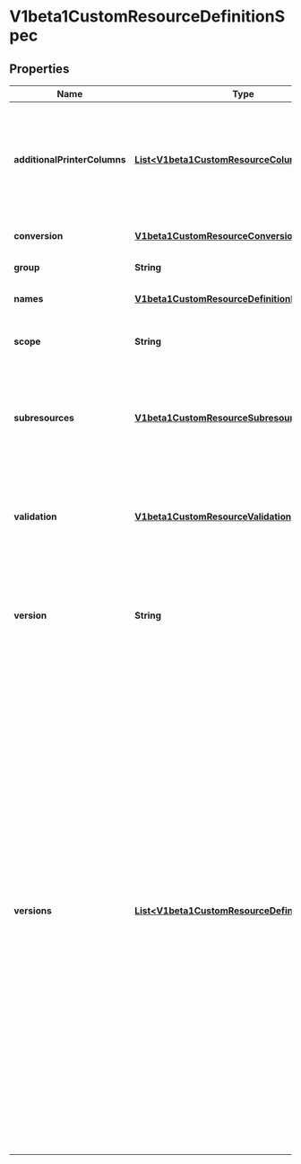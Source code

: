 
# V1beta1CustomResourceDefinitionSpec

## Properties
Name | Type | Description | Notes
------------ | ------------- | ------------- | -------------
**additionalPrinterColumns** | [**List&lt;V1beta1CustomResourceColumnDefinition&gt;**](V1beta1CustomResourceColumnDefinition.md) | AdditionalPrinterColumns are additional columns shown e.g. in kubectl next to the name. Defaults to a created-at column. Optional, the global columns for all versions. Top-level and per-version columns are mutually exclusive. |  [optional]
**conversion** | [**V1beta1CustomResourceConversion**](V1beta1CustomResourceConversion.md) | &#x60;conversion&#x60; defines conversion settings for the CRD. |  [optional]
**group** | **String** | Group is the group this resource belongs in | 
**names** | [**V1beta1CustomResourceDefinitionNames**](V1beta1CustomResourceDefinitionNames.md) | Names are the names used to describe this custom resource | 
**scope** | **String** | Scope indicates whether this resource is cluster or namespace scoped.  Default is namespaced | 
**subresources** | [**V1beta1CustomResourceSubresources**](V1beta1CustomResourceSubresources.md) | Subresources describes the subresources for CustomResource Optional, the global subresources for all versions. Top-level and per-version subresources are mutually exclusive. |  [optional]
**validation** | [**V1beta1CustomResourceValidation**](V1beta1CustomResourceValidation.md) | Validation describes the validation methods for CustomResources Optional, the global validation schema for all versions. Top-level and per-version schemas are mutually exclusive. |  [optional]
**version** | **String** | Version is the version this resource belongs in Should be always first item in Versions field if provided. Optional, but at least one of Version or Versions must be set. Deprecated: Please use &#x60;Versions&#x60;. |  [optional]
**versions** | [**List&lt;V1beta1CustomResourceDefinitionVersion&gt;**](V1beta1CustomResourceDefinitionVersion.md) | Versions is the list of all supported versions for this resource. If Version field is provided, this field is optional. Validation: All versions must use the same validation schema for now. i.e., top level Validation field is applied to all of these versions. Order: The version name will be used to compute the order. If the version string is \&quot;kube-like\&quot;, it will sort above non \&quot;kube-like\&quot; version strings, which are ordered lexicographically. \&quot;Kube-like\&quot; versions start with a \&quot;v\&quot;, then are followed by a number (the major version), then optionally the string \&quot;alpha\&quot; or \&quot;beta\&quot; and another number (the minor version). These are sorted first by GA &gt; beta &gt; alpha (where GA is a version with no suffix such as beta or alpha), and then by comparing major version, then minor version. An example sorted list of versions: v10, v2, v1, v11beta2, v10beta3, v3beta1, v12alpha1, v11alpha2, foo1, foo10. |  [optional]



